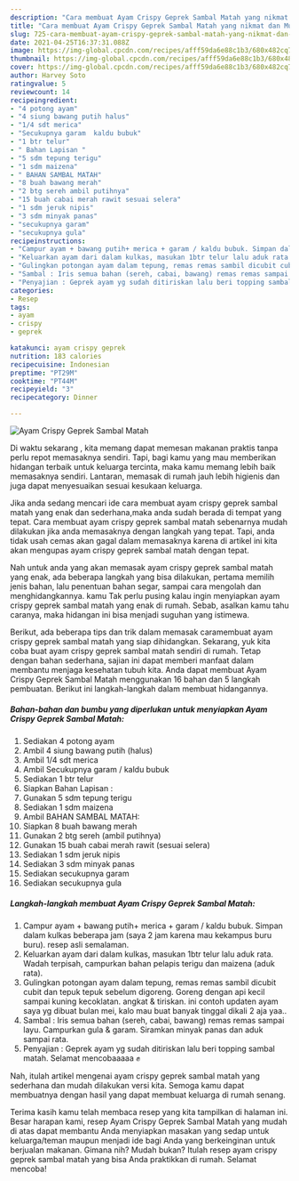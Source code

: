 ```yaml
---
description: "Cara membuat Ayam Crispy Geprek Sambal Matah yang nikmat dan Mudah Dibuat"
title: "Cara membuat Ayam Crispy Geprek Sambal Matah yang nikmat dan Mudah Dibuat"
slug: 725-cara-membuat-ayam-crispy-geprek-sambal-matah-yang-nikmat-dan-mudah-dibuat
date: 2021-04-25T16:37:31.088Z
image: https://img-global.cpcdn.com/recipes/afff59da6e88c1b3/680x482cq70/ayam-crispy-geprek-sambal-matah-foto-resep-utama.jpg
thumbnail: https://img-global.cpcdn.com/recipes/afff59da6e88c1b3/680x482cq70/ayam-crispy-geprek-sambal-matah-foto-resep-utama.jpg
cover: https://img-global.cpcdn.com/recipes/afff59da6e88c1b3/680x482cq70/ayam-crispy-geprek-sambal-matah-foto-resep-utama.jpg
author: Harvey Soto
ratingvalue: 5
reviewcount: 14
recipeingredient:
- "4 potong ayam"
- "4 siung bawang putih halus"
- "1/4 sdt merica"
- "Secukupnya garam  kaldu bubuk"
- "1 btr telur"
- " Bahan Lapisan "
- "5 sdm tepung terigu"
- "1 sdm maizena"
- " BAHAN SAMBAL MATAH"
- "8 buah bawang merah"
- "2 btg sereh ambil putihnya"
- "15 buah cabai merah rawit sesuai selera"
- "1 sdm jeruk nipis"
- "3 sdm minyak panas"
- "secukupnya garam"
- "secukupnya gula"
recipeinstructions:
- "Campur ayam + bawang putih+ merica + garam / kaldu bubuk. Simpan dalam kulkas beberapa jam (saya 2 jam karena mau kekampus buru buru). resep asli semalaman."
- "Keluarkan ayam dari dalam kulkas, masukan 1btr telur lalu aduk rata. Wadah terpisah, campurkan bahan pelapis terigu dan maizena (aduk rata)."
- "Gulingkan potongan ayam dalam tepung, remas remas sambil dicubit cubit dan tepuk tepuk sebelum digoreng. Goreng dengan api kecil sampai kuning kecoklatan. angkat &amp; tiriskan. ini contoh updaten ayam saya yg dibuat bulan mei, kalo mau buat banyak tinggal dikali 2 aja yaa.."
- "Sambal : Iris semua bahan (sereh, cabai, bawang) remas remas sampai layu. Campurkan gula &amp; garam. Siramkan minyak panas dan aduk sampai rata."
- "Penyajian : Geprek ayam yg sudah ditiriskan lalu beri topping sambal matah. Selamat mencobaaaaa ✊"
categories:
- Resep
tags:
- ayam
- crispy
- geprek

katakunci: ayam crispy geprek 
nutrition: 183 calories
recipecuisine: Indonesian
preptime: "PT29M"
cooktime: "PT44M"
recipeyield: "3"
recipecategory: Dinner

---
```



![Ayam Crispy Geprek Sambal Matah](https://img-global.cpcdn.com/recipes/afff59da6e88c1b3/680x482cq70/ayam-crispy-geprek-sambal-matah-foto-resep-utama.jpg)

Di waktu  sekarang , kita memang dapat memesan makanan praktis tanpa perlu repot memasaknya sendiri. Tapi, bagi kamu yang mau memberikan hidangan terbaik untuk keluarga tercinta, maka kamu memang lebih baik memasaknya sendiri. Lantaran, memasak di rumah jauh lebih higienis dan juga dapat menyesuaikan sesuai kesukaan keluarga.

Jika anda sedang mencari ide cara membuat ayam crispy geprek sambal matah yang enak dan sederhana,maka anda sudah berada di tempat yang tepat. Cara membuat ayam crispy geprek sambal matah  sebenarnya mudah dilakukan jika anda memasaknya dengan langkah yang tepat. Tapi, anda tidak usah cemas akan gagal dalam memasaknya 
karena di artikel ini kita akan mengupas ayam crispy geprek sambal matah dengan tepat.  



Nah untuk anda yang akan memasak ayam crispy geprek sambal matah yang enak, ada beberapa langkah yang bisa dilakukan, pertama memilih jenis bahan, lalu penentuan bahan segar, sampai cara mengolah dan menghidangkannya. kamu Tak perlu pusing kalau ingin menyiapkan ayam crispy geprek sambal matah yang enak di rumah. Sebab, asalkan kamu  tahu caranya, maka hidangan ini bisa menjadi suguhan yang istimewa.

Berikut, ada beberapa tips dan trik dalam memasak caramembuat ayam crispy geprek sambal matah yang siap dihidangkan. Sekarang, yuk kita coba buat ayam crispy geprek sambal matah sendiri di rumah. Tetap dengan bahan sederhana, sajian ini dapat memberi manfaat dalam membantu menjaga kesehatan tubuh kita. Anda dapat membuat Ayam Crispy Geprek Sambal Matah menggunakan 16 bahan dan 5 langkah pembuatan. Berikut ini langkah-langkah dalam membuat hidangannya.

<!--inarticleads1-->

##### Bahan-bahan dan bumbu yang diperlukan untuk menyiapkan Ayam Crispy Geprek Sambal Matah:

1. Sediakan 4 potong ayam
1. Ambil 4 siung bawang putih (halus)
1. Ambil 1/4 sdt merica
1. Ambil Secukupnya garam / kaldu bubuk
1. Sediakan 1 btr telur
1. Siapkan  Bahan Lapisan :
1. Gunakan 5 sdm tepung terigu
1. Sediakan 1 sdm maizena
1. Ambil  BAHAN SAMBAL MATAH:
1. Siapkan 8 buah bawang merah
1. Gunakan 2 btg sereh (ambil putihnya)
1. Gunakan 15 buah cabai merah rawit (sesuai selera)
1. Sediakan 1 sdm jeruk nipis
1. Sediakan 3 sdm minyak panas
1. Sediakan secukupnya garam
1. Sediakan secukupnya gula




<!--inarticleads2-->

##### Langkah-langkah membuat Ayam Crispy Geprek Sambal Matah:

1. Campur ayam + bawang putih+ merica + garam / kaldu bubuk. Simpan dalam kulkas beberapa jam (saya 2 jam karena mau kekampus buru buru). resep asli semalaman.
1. Keluarkan ayam dari dalam kulkas, masukan 1btr telur lalu aduk rata. Wadah terpisah, campurkan bahan pelapis terigu dan maizena (aduk rata).
1. Gulingkan potongan ayam dalam tepung, remas remas sambil dicubit cubit dan tepuk tepuk sebelum digoreng. Goreng dengan api kecil sampai kuning kecoklatan. angkat &amp; tiriskan. ini contoh updaten ayam saya yg dibuat bulan mei, kalo mau buat banyak tinggal dikali 2 aja yaa..
1. Sambal : Iris semua bahan (sereh, cabai, bawang) remas remas sampai layu. Campurkan gula &amp; garam. Siramkan minyak panas dan aduk sampai rata.
1. Penyajian : Geprek ayam yg sudah ditiriskan lalu beri topping sambal matah. Selamat mencobaaaaa ✊




Nah, itulah artikel mengenai  ayam crispy geprek sambal matah  yang sederhana dan mudah dilakukan versi kita. Semoga kamu dapat membuatnya dengan hasil yang dapat membuat keluarga di rumah senang. 

Terima kasih kamu telah membaca resep yang kita tampilkan di halaman ini. Besar harapan kami, resep  Ayam Crispy Geprek Sambal Matah yang mudah di atas dapat membantu Anda menyiapkan masakan yang sedap untuk keluarga/teman maupun menjadi ide bagi Anda yang berkeinginan untuk berjualan makanan. Gimana nih? Mudah bukan? Itulah resep ayam crispy geprek sambal matah yang bisa Anda praktikkan di rumah. Selamat mencoba!

